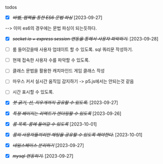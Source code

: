 todos

- [x] ~~_바벨, 웹팩을 통한 ES6 문법 파싱_~~ [2023-09-27]

--> 이미 es6의 경우에는 문법 파싱이 되는듯하다.

- [x] ~~_socket io + express session 연동을 통해서 사용자 파악하기._~~ [2023-09-28]

- [ ] 룸 들어갔을때 사용자 업데이트 할 수 있도록. sql 쿼리문 작성하기.

* [ ] 현재 접속한 사용자 수를 파악할 수 있도록.

- [ ] 클래스 문법을 활용한 캐치마인드 게임 클래스 작성

- [ ] 마우스 커서 실시간 움직임 감지하기 -> p5.js에서는 안되는것 같음

* [ ] 시간 표시할 수 있도록.

- [x] ~~_붓 굵기, 선, 지우개까지 공유할 수 있도록._~~ [2023-09-27]

* [x] ~~_특정 페이지는 리액트가 렌더링할 수 있도록_~~ [2023-09-26]

* [x] ~~_룸 목록. 룸에 들어갈 수 있도록_~~ [2023-10-01]

* [x] ~~_룸의 사용자들끼리만 채팅을 공유할 수 있도록 해야한다._~~ [2023-10-01]

- [x] ~~_네임스페이스 분리하기_~~ [2023-09-27]

- [x] ~~_mysql 연동하기._~~ [2023-09-27]
